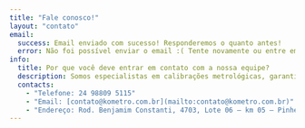 ```yaml
---
title: "Fale conosco!"
layout: "contato"
email: 
  success: Email enviado com sucesso! Responderemos o quanto antes!
  error: Não foi possível enviar o email :( Tente novamente ou entre em contato pelo nosso telefone.
info: 
  title: Por que você deve entrar em contato com a nossa equipe?
  description: Somos especialistas em calibrações metrológicas, garantindo precisão e confiabilidade para seus equipamentos. Nossa equipe qualificada oferece serviços rápidos, eficientes e certificados. Contate-nos para soluções personalizadas e suporte técnico especializado, assegurando a conformidade e a qualidade que sua empresa merece.
  contacts: 
    - "Telefone: 24 98809 5115"
    - "Email: [contato@kometro.com.br](mailto:contato@kometro.com.br)"
    - "Endereço: Rod. Benjamim Constanti, 4703, Lote 06 – km 05 – Pinheiral – RJ – CEP 27197-000"
---
```

